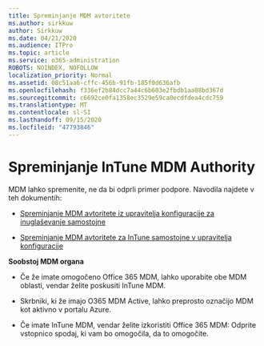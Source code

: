 ```yaml
---
title: Spreminjanje MDM avtoritete
ms.author: sirkkuw
author: Sirkkuw
ms.date: 04/21/2020
ms.audience: ITPro
ms.topic: article
ms.service: o365-administration
ROBOTS: NOINDEX, NOFOLLOW
localization_priority: Normal
ms.assetid: 08c51aa6-cffc-456b-91fb-185f0d636afb
ms.openlocfilehash: f336ef2b84dcc7a44c6b603e2fbdb1aa08bd367d
ms.sourcegitcommit: c6692ce0fa1358ec3529e59ca0ecdfdea4cdc759
ms.translationtype: MT
ms.contentlocale: sl-SI
ms.lasthandoff: 09/15/2020
ms.locfileid: "47793846"
---
```

# <a name="change-intune-mdm-authority"></a>Spreminjanje InTune MDM Authority

MDM lahko spremenite, ne da bi odprli primer podpore. Navodila najdete v teh dokumentih:
  
- [Spreminjanje MDM avtoritete iz upravitelja konfiguracije za inuglaševanje samostojne](https://docs.microsoft.com/configmgr/mdm/deploy-use/migrate-change-mdm-authority)
    
- [Spreminjanje MDM avtoritete za InTune samostojne v upravitelja konfiguracije](https://docs.microsoft.com/configmgr/mdm/deploy-use/change-mdm-authority)
    
 **Soobstoj MDM organa**
  
- Če že imate omogočeno Office 365 MDM, lahko uporabite obe MDM oblasti, vendar želite poskusiti InTune MDM.
    
- Skrbniki, ki že imajo O365 MDM Active, lahko preprosto označijo MDM kot aktivno v portalu Azure.
    
- Če imate InTune MDM, vendar želite izkoristiti Office 365 MDM: Odprite vstopnico spodaj, ki vam bo omogočila, da to omogočite.
    

